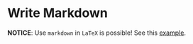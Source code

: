 # Write Markdown

**NOTICE**: Use `markdown` in `LaTeX` is possible!
See this
[example](https://github.com/ustctug/texrocks/tree/main/packages/demo-markdown).
